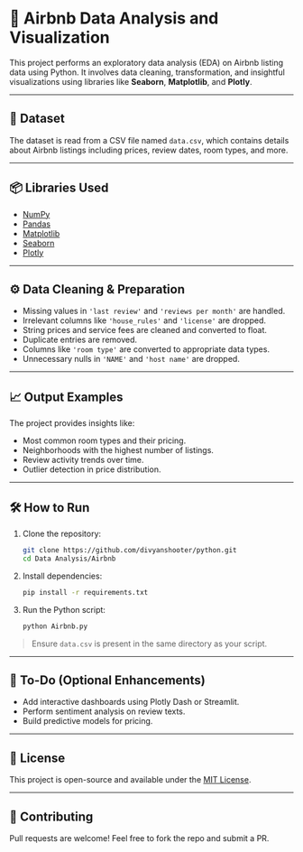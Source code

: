 # 🏡 Airbnb Data Analysis and Visualization

This project performs an exploratory data analysis (EDA) on Airbnb listing data using Python. It involves data cleaning, transformation, and insightful visualizations using libraries like **Seaborn**, **Matplotlib**, and **Plotly**.

---

## 📁 Dataset

The dataset is read from a CSV file named `data.csv`, which contains details about Airbnb listings including prices, review dates, room types, and more.

---

## 📦 Libraries Used

- [NumPy](https://numpy.org/)
- [Pandas](https://pandas.pydata.org/)
- [Matplotlib](https://matplotlib.org/)
- [Seaborn](https://seaborn.pydata.org/)
- [Plotly](https://plotly.com/python/)

---

## ⚙️ Data Cleaning & Preparation

- Missing values in `'last review'` and `'reviews per month'` are handled.
- Irrelevant columns like `'house_rules'` and `'license'` are dropped.
- String prices and service fees are cleaned and converted to float.
- Duplicate entries are removed.
- Columns like `'room type'` are converted to appropriate data types.
- Unnecessary nulls in `'NAME'` and `'host name'` are dropped.

---

## 📈 Output Examples

The project provides insights like:

- Most common room types and their pricing.
- Neighborhoods with the highest number of listings.
- Review activity trends over time.
- Outlier detection in price distribution.

---

## 🛠 How to Run

1. Clone the repository:
   ```bash
   git clone https://github.com/divyanshooter/python.git
   cd Data Analysis/Airbnb
   ```

2. Install dependencies:
   ```bash
   pip install -r requirements.txt
   ```

3. Run the Python script:
   ```bash
   python Airbnb.py
   ```

> Ensure `data.csv` is present in the same directory as your script.

---

## 📌 To-Do (Optional Enhancements)

- Add interactive dashboards using Plotly Dash or Streamlit.
- Perform sentiment analysis on review texts.
- Build predictive models for pricing.

---

## 📄 License

This project is open-source and available under the [MIT License](LICENSE).

---

## 🤝 Contributing

Pull requests are welcome! Feel free to fork the repo and submit a PR.
